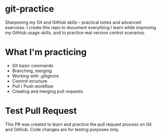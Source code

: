 # git-practice
Sharpening my Git and GitHub skills – practical notes and advanced exercises. I create this repo to document everything I learn while improving my GitHub usage skills, and to practice real version control scenarios.

# What I'm practicing
- Git basic commands
- Branching, merging
- Working with .gitignore
- Commit structure
- Pull / Push workflow
- Creating and merging pull requests

# Test Pull Request  
This PR was created to learn and practice the pull request process on Git and GitHub. Code changes are for testing purposes only.
